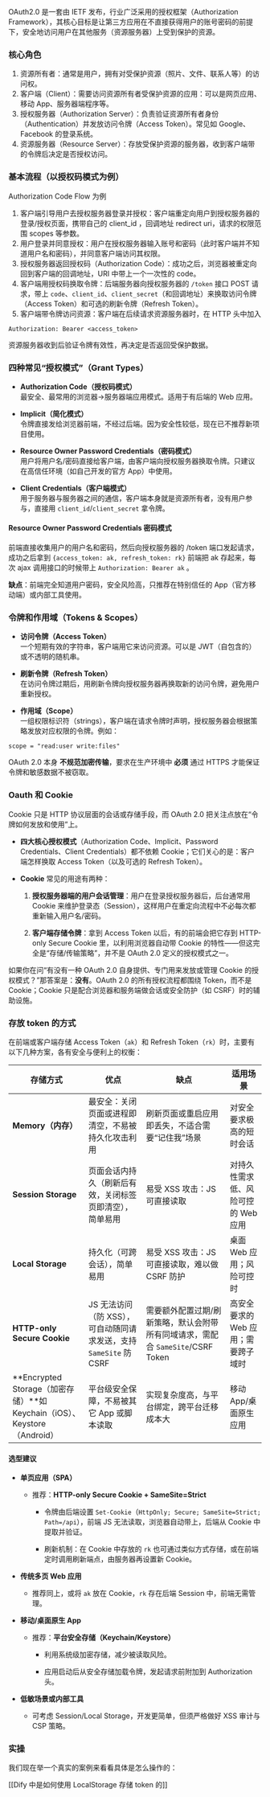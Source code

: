 
OAuth2.0 是一套由 IETF 发布，行业广泛采用的授权框架（Authorization Framework），其核心目标是让第三方应用在不直接获得用户的账号密码的前提下，安全地访问用户在其他服务（资源服务器）上受到保护的资源。

### 核心角色

1. 资源所有者：通常是用户，拥有对受保护资源（照片、文件、联系人等）的访问权。
2. 客户端（Client）：需要访问资源所有者受保护资源的应用：可以是网页应用、移动 App、服务器端程序等。
3. 授权服务器（Authorization Server）：负责验证资源所有者身份（Authentication）并发放访问令牌（Access Token）。常见如 Google、Facebook 的登录系统。
4. 资源服务器（Resource Server）：存放受保护资源的服务器，收到客户端带的令牌后决定是否授权访问。

### 基本流程（以授权码模式为例）

Authorization Code Flow 为例

1. 客户端引导用户去授权服务器登录并授权：客户端重定向用户到授权服务器的登录/授权页面，携带自己的 client_id ，回调地址 redirect uri，请求的权限范围 scopes 等参数。
2. 用户登录并同意授权：用户在授权服务器输入账号和密码（此时客户端并不知道用户名和密码），并同意客户端访问其权限。
3. 授权服务器返回授权码（Authorization Code）：成功之后，浏览器被重定向回到客户端的回调地址，URI 中带上一个一次性的 code。
4. 客户端用授权码换取令牌：后端服务器向授权服务器的 `/token` 接口 POST 请求，带上 `code`、`client_id`、`client_secret`（和回调地址）来换取访问令牌（Access Token）和可选的刷新令牌（Refresh Token）。
5. 客户端带令牌访问资源：客户端在后续请求资源服务器时，在 HTTP 头中加入

```
Authorization: Bearer <access_token>
```

资源服务器收到后验证令牌有效性，再决定是否返回受保护数据。

### 四种常见“授权模式”（Grant Types）

- **Authorization Code（授权码模式）**  
    最安全、最常用的浏览器→服务器端应用模式。适用于有后端的 Web 应用。

- **Implicit（简化模式）**  
    令牌直接发给浏览器前端，不经过后端。因为安全性较低，现在已不推荐新项目使用。

- **Resource Owner Password Credentials（密码模式）**  
    用户将用户名/密码直接给客户端，由客户端向授权服务器换取令牌。只建议在高信任环境（如自己开发的官方 App）中使用。

- **Client Credentials（客户端模式）**  
    用于服务器与服务器之间的通信，客户端本身就是资源所有者，没有用户参与，直接用 `client_id`/`client_secret` 拿令牌。

#### Resource Owner Password Credentials 密码模式

前端直接收集用户的用户名和密码，然后向授权服务器的 /token 端口发起请求，成功之后拿到 `{access_token: ak, refresh_token: rk}` 前端把 ak 存起来，每次 ajax 调用接口的时候带上 `Authorization: Bearer ak` 。

**缺点**：前端完全知道用户密码，安全风险高，只推荐在特别信任的 App（官方移动端）或内部工具使用。

### 令牌和作用域（Tokens & Scopes）

- **访问令牌（Access Token）**  
    一个短期有效的字符串，客户端用它来访问资源。可以是 JWT（自包含的）或不透明的随机串。

- **刷新令牌（Refresh Token）**  
    在访问令牌过期后，用刷新令牌向授权服务器再换取新的访问令牌，避免用户重新授权。

- **作用域（Scope）**  
    一组权限标识符（strings），客户端在请求令牌时声明，授权服务器会根据策略发放对应权限的令牌。例如：

```
scope = "read:user write:files"
```

OAuth 2.0 本身 **不规范加密传输**，要求在生产环境中 **必须** 通过 HTTPS 才能保证令牌和敏感数据不被窃取。

### Oauth 和 Cookie 

Cookie 只是 HTTP 协议层面的会话或存储手段，而 OAuth 2.0 把关注点放在“令牌如何发放和使用”上。

- **四大核心授权模式**（Authorization Code、Implicit、Password Credentials、Client Credentials）都不依赖 Cookie；它们关心的是：客户端怎样换取 Access Token（以及可选的 Refresh Token）。
    
- **Cookie** 常见的用途有两种：
    
    1. **授权服务器端的用户会话管理**：用户在登录授权服务器后，后台通常用 Cookie 来维护登录态（Session），这样用户在重定向流程中不必每次都重新输入用户名/密码。
        
    2. **客户端存储令牌**：拿到 Access Token 以后，有的前端会把它存到 HTTP-only Secure Cookie 里，以利用浏览器自动带 Cookie 的特性——但这完全是“存储/传输策略”，并不是 OAuth 2.0 定义的授权模式之一。


如果你在问“有没有一种 OAuth 2.0 自身提供、专门用来发放或管理 Cookie 的授权模式？”那答案是：**没有**。OAuth 2.0 的所有授权流程都围绕 Token，而不是 Cookie；Cookie 只是配合浏览器和服务端做会话或安全防护（如 CSRF）时的辅助设施。

### 存放 token 的方式

在前端或客户端存储 Access Token（`ak`）和 Refresh Token（`rk`）时，主要有以下几种方案，各有安全与便利上的权衡：

| 存储方式                                                         | 优点                                            | 缺点                                                  | 适用场景                 |
| ------------------------------------------------------------ | --------------------------------------------- | --------------------------------------------------- | -------------------- |
| **Memory（内存）**                                               | 最安全：关闭页面或进程即清空，不易被持久化攻击利用                     | 刷新页面或重启应用即丢失，不适合需要“记住我”场景                           | 对安全要求极高的短时会话         |
| **Session Storage**                                          | 页面会话内持久（刷新后有效，关闭标签页即清空），简单易用                  | 易受 XSS 攻击：JS 可直接读取                                  | 对持久性需求低、风险可控的 Web 应用 |
| **Local Storage**                                            | 持久化（可跨会话），简单易用                                | 易受 XSS 攻击：JS 可直接读取，难以做 CSRF 防护                      | 桌面 Web 应用；风险可控时      |
| **HTTP-only Secure Cookie**                                  | JS 无法访问（防 XSS），可自动随同请求发送，支持 `SameSite` 防 CSRF | 需要额外配置过期/刷新策略，默认会附带所有同域请求，需配合 `SameSite`/CSRF Token | 高安全要求的 Web 应用；需要跨子域时 |
| **Encrypted Storage（加密存储）**如 Keychain（iOS）、Keystore（Android） | 平台级安全保障，不易被其它 App 或脚本读取                       | 实现复杂度高，与平台绑定，跨平台迁移成本大                               | 移动 App/桌面原生应用        |

#### 选型建议

- **单页应用（SPA）**
    
    - 推荐：**HTTP-only Secure Cookie + SameSite=Strict**
        
        - 令牌由后端设置 `Set-Cookie`（`HttpOnly; Secure; SameSite=Strict; Path=/api`），前端 JS 无法读取，浏览器自动带上，后端从 Cookie 中提取并验证。

        - 刷新机制：在 Cookie 中存放的 `rk` 也可通过类似方式存储，或在前端定时调用刷新端点，由服务器再设置新 Cookie。

- **传统多页 Web 应用**

    - 推荐同上，或将 `ak` 放在 Cookie，`rk` 存在后端 Session 中，前端无需管理。

- **移动/桌面原生 App**
    
    - 推荐：**平台安全存储（Keychain/Keystore）**
        
        - 利用系统级加密存储，减少被读取风险。
            
        - 应用启动后从安全存储加载令牌，发起请求前附加到 Authorization 头。

- **低敏场景或内部工具**
    
    - 可考虑 Session/Local Storage，开发更简单，但须严格做好 XSS 审计与 CSP 策略。

### 实操

我们现在举一个真实的案例来看看具体是怎么操作的：

[[Dify 中是如何使用 LocalStorage 存储 token 的]]


